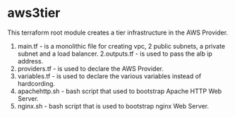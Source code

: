 # aws3tier
This terraform root module creates a tier infrastructure in the AWS Provider.
1.  main.tf - is a monolithic file for creating vpc, 2 public subnets, a private subnet and a load balancer.
2.outputs.tf - is used to pass the alb ip address.
3.  providers.tf - is used to declare the AWS Provider.
4. variables.tf - is used to declare the various variables instead of hardcording. 
5. apachehttp.sh - bash script that used to bootstrap Apache HTTP Web Server.
6.  nginx.sh - bash script that is used to bootstrap nginx Web Server. 